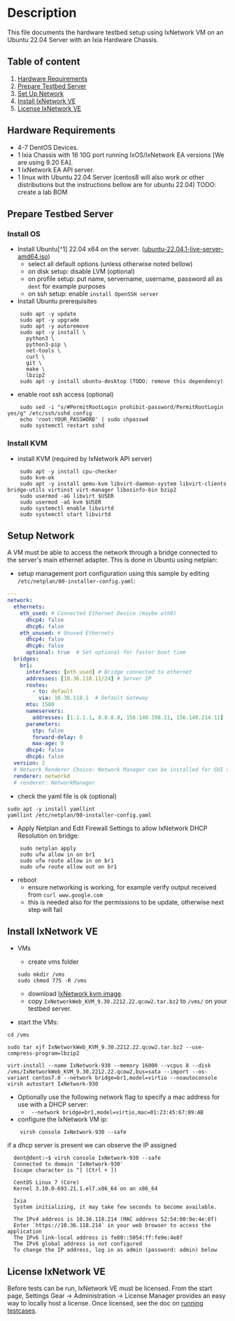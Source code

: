 # Description

This file documents the hardware testbed setup using IxNetwork VM on an Ubuntu 22.04 Server with an Ixia Hardware Chassis.

## Table of content

1. [Hardware Requirements](#hardware-requirements)
1. [Prepare Testbed Server](#prepare-testbed-server)
1. [Set Up Network](#setup-network)
1. [Install IxNetwork VE](#install-ixnetwork-ve)
1. [License IxNetwork VE](#license-ixnetwork-ve)

## Hardware Requirements

* 4-7 DentOS Devices.
* 1 Ixia Chassis with 16 10G port running IxOS/IxNetwork EA versions [We are using 9.20 EA].
* 1 IxNetwork EA API server.
* 1 linux with Ubuntu 22.04 Server (centos8 will also work or other distributions but the instructions bellow are for ubuntu 22.04)
TODO: create a lab BOM

## Prepare Testbed Server

### Install OS

* Install Ubuntu[^1] 22.04 x64 on the server. ([ubuntu-22.04.1-live-server-amd64.iso](https://releases.ubuntu.com/22.04/))
  * select all default options (unless otherwise noted bellow)
  * on disk setup: disable LVM (optional)
  * on profile setup: put name, servername, username, password all as `dent` for example purposes
  * on ssh setup: enable `install OpenSSH server`
* Install Ubuntu prerequisites

```Shell
    sudo apt -y update
    sudo apt -y upgrade
    sudo apt -y autoremove
    sudo apt -y install \
      python3 \
      python3-pip \
      net-tools \
      curl \
      git \
      make \
      lbzip2
    sudo apt -y install ubuntu-desktop (TODO: remove this dependency)
```

* enable root ssh access (optional)

```Shell
    sudo sed -i "s/#PermitRootLogin prohibit-password/PermitRootLogin yes/g" /etc/ssh/sshd_config
    echo 'root:YOUR_PASSWORD' | sudo chpasswd
    sudo systemctl restart sshd
```

### Install KVM

* install KVM (required by IxNetwork API server)

```Shell
    sudo apt -y install cpu-checker
    sudo kvm-ok
    sudo apt -y install qemu-kvm libvirt-daemon-system libvirt-clients bridge-utils virtinst virt-manager libosinfo-bin bzip2
    sudo usermod -aG libvirt $USER
    sudo usermod -aG kvm $USER
    sudo systemctl enable libvirtd
    sudo systemctl start libvirtd
```

## Setup Network

A VM must be able to access the network through a bridge connected to the server's main ethernet adapter. This is done in Ubuntu using netplan:

* setup management port configuration using this sample by editing `/etc/netplan/00-installer-config.yaml`:

```Yaml
---
network:
  ethernets:
    eth_used: # Connected Ethernet Device (maybe eth0)
      dhcp4: false
      dhcp6: false
    eth_unused: # Unused Ethernets
      dhcp4: false
      dhcp6: false
      optional: true  # Set optional for faster boot time
  bridges:
    br1:
      interfaces: [eth_used] # Bridge connected to ethernet
      addresses: [10.36.118.11/24] # Server IP
      routes:
        - to: default
          via: 10.36.118.1  # Default Gateway
      mtu: 1500
      nameservers:
        addresses: [1.1.1.1, 8.8.8.8, 156.140.198.11, 156.140.214.11]
      parameters:
        stp: false
        forward-delay: 0
        max-age: 0
      dhcp4: false
      dhcp6: false
  version: 2
  # Network Renderer Choice: Network Manager can be installed for GUI support, but unncessary
  renderer: networkd
  # renderer: NetworkManager 
```

* check the yaml file is ok (optional)

```Shell
sudo apt -y install yamllint
yamllint /etc/netplan/00-installer-config.yaml
```

* Apply Netplan and Edit Firewall Settings to allow IxNetwork DHCP Resolution on bridge:

```Shell
    sudo netplan apply
    sudo ufw allow in on br1
    sudo ufw route allow in on br1
    sudo ufw route allow out on br1
```

* reboot
  * ensure networking is working, for example verify output received from ```curl www.google.com```
  * this is needed also for the permissions to be update, otherwise next step will fail

## Install IxNetwork VE

* VMs
  * create vms folder

  ```Shell
  sudo mkdir /vms
  sudo chmod 775 -R /vms
  ```

  * download [IxNetwork kvm image](https://downloads.ixiacom.com/support/downloads_and_updates/public/ixnetwork/9.30/IxNetworkWeb_KVM_9.30.2212.22.qcow2.tar.bz2).
  * copy `IxNetworkWeb_KVM_9.30.2212.22.qcow2.tar.bz2` to `/vms/` on your testbed server.

* start the VMs:


```Shell
cd /vms

sudo tar xjf IxNetworkWeb_KVM_9.30.2212.22.qcow2.tar.bz2 --use-compress-program=lbzip2

virt-install --name IxNetwork-930 --memory 16000 --vcpus 8 --disk /vms/IxNetworkWeb_KVM_9.30.2212.22.qcow2,bus=sata --import --os-variant centos7.0 --network bridge=br1,model=virtio --noautoconsole
virsh autostart IxNetwork-930

```
  
 * Optionally use the following network flag to specify a mac address for use with a DHCP server:
    * ``` --network bridge=br1,model=virtio,mac=01:23:45:67:89:AB```
 * configure the IxNetwork VM ip:

```Shell
    virsh console IxNetwork-930 --safe
```

  if a dhcp server is present we can observe the IP assigned

```code
  dent@dent:~$ virsh console IxNetwork-930 --safe
  Connected to domain 'IxNetwork-930'
  Escape character is ^] (Ctrl + ])

  CentOS Linux 7 (Core)
  Kernel 3.10.0-693.21.1.el7.x86_64 on an x86_64

  Ixia
  System initializing, it may take few seconds to become available.

  The IPv4 address is 10.36.118.214 (MAC address 52:54:00:9e:4e:8f)
  Enter `https://10.36.118.214` in your web browser to access the application
  The IPv6 link-local address is fe80::5054:ff:fe9e:4e8f
  The IPv6 global address is not configured
  To change the IP address, log in as admin (password: admin) below
```

## License IxNetwork VE

Before tests can be run, IxNetwork VE must be licensed. From the start page, Settings Gear -> Administration -> License Manager provides an easy way to locally host a license. Once licensed, see the doc on [running testcases](How_to_start_and_run_testcases.md).

